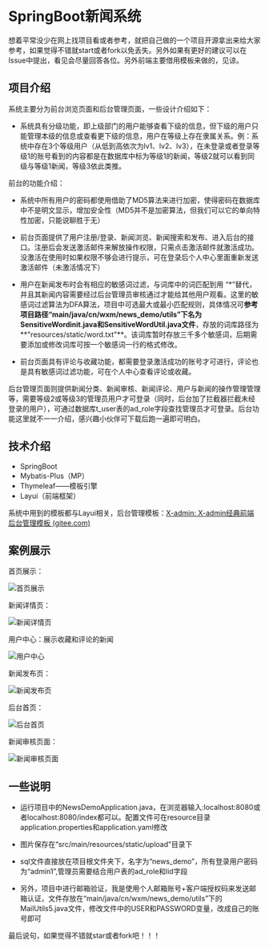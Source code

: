 # SpringBoot新闻系统

想着平常没少在网上找项目看或者参考，就把自己做的一个项目开源拿出来给大家参考，如果觉得不错就start或者fork以免丢失。另外如果有更好的建议可以在Issue中提出，看见会尽量回答各位。另外前端主要借用模板来做的，见谅。

## 项目介绍

系统主要分为前台浏览页面和后台管理页面，一些设计介绍如下：

- 系统具有分级功能，即上级部门的用户能够查看下级的信息，但下级的用户只能管理本级的信息或查看更下级的信息，用户在等级上存在隶属关系。例：系统中存在3个等级用户（从低到高依次为lv1、lv2、lv3），在未登录或者登录等级1的账号看到的内容都是在数据库中标为等级1的新闻，等级2就可以看到同级与等级1新闻，等级3依此类推。

前台的功能介绍：

- 系统中所有用户的密码都使用借助了MD5算法来进行加密，使得密码在数据库中不是明文显示，增加安全性（MD5并不是加密算法，但我们可以它的单向特性加密，只能说聊胜于无）

- 前台页面提供了用户注册/登录、新闻浏览、新闻搜索和发布、进入后台的接口。注册后会发送激活邮件来解放操作权限，只需点击激活邮件就激活成功。没激活在使用时如果权限不够会进行提示，可在登录后个人中心里面重新发送激活邮件（未激活情况下）

- 用户在新闻发布时会有相应的敏感词过滤，与词库中的词匹配到用 “*”替代，并且其新闻内容需要经过后台管理员审核通过才能给其他用户观看。这里的敏感词过滤算法为DFA算法，项目中可选最大或最小匹配规则，具体情况可**参考项目路径“main/java/cn/wxm/news_demo/utils”下名为SensitiveWordinit.java和SensitiveWordUtil.java文件**，存放的词库路径为**"resources/static/word.txt"**。该词库暂时存放三千多个敏感词，后期需要添加或修改词库可按一个敏感词一行的格式修改。

- 前台页面具有评论与收藏功能，都需要登录激活成功的账号才可进行，评论也是具有敏感词过滤功能，可在个人中心查看评论或收藏。

后台管理页面则提供新闻分类、新闻审核、新闻评论、用户与新闻的操作管理管理等，需要等级2或等级3的管理员用户才可登录（同时，后台加了拦截器拦截未经登录的用户），可通过数据库t_user表的ad_role字段查找管理员才可登录。后台功能这里就不一一介绍，感兴趣小伙伴可下载后跑一遍即可明白。

## 技术介绍

- SpringBoot
- Mybatis-Plus（MP）
- Thymeleaf——模板引擎
- Layui（前端框架）

系统中用到的模板都与Layui相关，后台管理模板：[X-admin: X-admin经典前端后台管理模板 (gitee.com)](https://gitee.com/daniuit/X-admin)

## 案例展示

首页展示：

![首页展示](https://gitee.com/bychanense/img-store/raw/master/1.png)

新闻详情页：

![新闻详情页](https://gitee.com/bychanense/img-store/raw/master/2.png)

用户中心：展示收藏和评论的新闻

![用户中心](https://gitee.com/bychanense/img-store/raw/master/3.png)

新闻发布页：

![新闻发布页](https://gitee.com/bychanense/img-store/raw/master/4.png)

后台首页：

![后台首页](https://gitee.com/bychanense/img-store/raw/master/5.png)

新闻审核页面：

![新闻审核页面](https://gitee.com/bychanense/img-store/raw/master/6.png)

## 一些说明

- 运行项目中的NewsDemoApplication.java，在浏览器输入:localhost:8080或者localhost:8080/index都可以。配置文件可在resource目录application.properties和application.yaml修改
- 图片保存在“src/main/resources/static/upload”目录下

- sql文件直接放在项目根文件夹下，名字为“news_demo”，所有登录用户密码为“admin1”,管理员需要结合用户表的ad_role和lid字段

- 另外，项目中进行邮箱验证，我是使用个人邮箱账号+客户端授权码来发送邮箱认证，文件存放在“main/java/cn/wxm/news_demo/utils”下的MailUtils5.java文件，修改文件中的USER和PASSWORD变量，改成自己的账号即可

最后说句，如果觉得不错就star或者fork吧！！！



